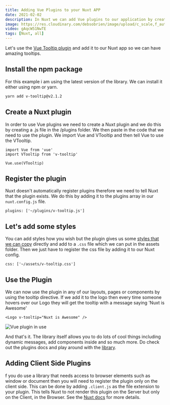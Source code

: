 ```yaml
---
title: Adding Vue Plugins to your Nuxt APP
date: 2021-02-02
description: In Nuxt we can add Vue plugins to our application by creating a Nuxt plugin and then registering that plugin in the Nuxt Config file.
image: https://res.cloudinary.com/debsobrien/image/upload/c_scale,f_auto,q_auto,w_1200/v1612282619/debbie.codes/blog/vue-plugins_ubadyf.png
video: gAqcW51NwTE
tags: [Nuxt, all]
---
```


Let's use the [Vue Tooltip plugin](https://github.com/Akryum/v-tooltip) and add it to our Nuxt app so we can have amazing tooltips.

## Install the npm package

For this example i am using the latest version of the library. We can install it either using npm or yarn.

```bash
yarn add v-tooltip@v2.1.2
```

## Create a Nuxt plugin

In order to use Vue plugins we need to create a Nuxt plugin and we do this by creating a .js file in the /plugins folder. We then paste in the code that we need to use the plugin. We import Vue and VTooltip and then tell Vue to use the VTooltip.

```js{}[plugins/v-tooltip.js]
import Vue from 'vue'
import VTooltip from 'v-tooltip'

Vue.use(VTooltip)
```

## Register the plugin

Nuxt doesn't automatically register plugins therefore we need to tell Nuxt that the plugin exists. We do this by adding it to the plugins array in our `nuxt.config.js` file.

```js{}[nuxt.config.js]
plugins: ['~/plugins/v-tooltip.js']
```

## Let's add some styles

You can add styles how you wish but the plugin gives us some [styles that we can copy](https://github.com/Akryum/v-tooltip#style-examples) directly and add to a `.css` file which we can put in the assets folder. Then we just have to register the css file by adding it to our Nuxt config.

```js{}[nuxt.config.js]
css: ['~/assets/v-tooltip.css']
```

## Use the Plugin

We can now use the plugin in any of our layouts, pages or components by using the tooltip directive. If we add it to the logo then every time someone hovers over our Logo they will get the tooltip with a message saying 'Nuxt is Awesome'

```html{}[pages/index.vue]
<Logo v-tooltip="Nuxt is Awesome" />
```

![Vue plugin in use](https://res.cloudinary.com/debsobrien/image/upload/c_scale,f_auto,q_auto,w_1200/v1612282619/debbie.codes/blog/vue-plugins_ubadyf.png)

And that's it. The library itself allows you to do lots of cool things including dynamic messages, add components inside and so much more. Do check out the plugins docs and play around with the [library](<(https://github.com/Akryum/v-tooltip)>).

## Adding Client Side Plugins

f you do use a library that needs access to browser elements such as window or document then you will need to register the plugin only on the client side. This can be done by adding `.client.js` as the file extension to your plugin. This tells Nuxt to not render this plugin on the Server but only on the Client, in the Browser. See the [Nuxt docs](https://nuxtjs.org/docs/2.x/directory-structure/plugins#vue-plugins) for more details.
